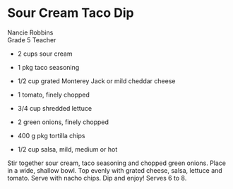 # Sour Cream Taco Dip

Nancie Robbins<br/>
Grade 5 Teacher

- 2 cups sour cream
- 1 pkg taco seasoning
- 1/2 cup grated Monterey Jack or mild cheddar cheese
- 1 tomato, finely chopped

- 3/4 cup shredded lettuce
- 2 green onions, finely chopped
- 400 g pkg tortilla chips
- 1/2 cup salsa, mild, medium or hot

Stir together sour cream, taco seasoning and chopped green onions.  Place in a wide, shallow bowl. Top evenly with grated cheese, salsa, lettuce and tomato. Serve with nacho chips. Dip and enjoy! Serves 6 to 8.